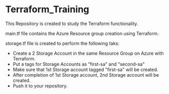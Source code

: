 # Terraform_Training
This Repository is created to study the Terraform functionality.

main.tf file contains the Azure Resource group creation using Terraform.

storage.tf file is created to perform the following taks:
- Create a 2 Storage Account in the same Resource Group on Azure with Terraform.
- Put a tags for Storage Accounts as "first-sa" and "second-sa"
- Make sure that 1st Storage account tagged "first-sa" will be created.
- After completion of 1st Storage account, 2nd Storage account will be created.
- Push it to your repository.
